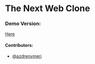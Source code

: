 # The Next Web Clone

### Demo Version:
[Here](https://rawcdn.githack.com/milosvukadinovic/tnw-responsive/928b9d13bc1256f80fefdc9bbf9df8c851be6379/index.html)

#### Contributors:
* [@azdrenymeri](https://github.com/azdrenymeri)


